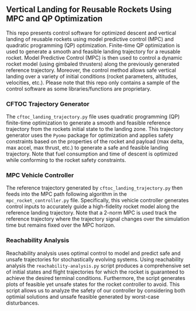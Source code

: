 ## Vertical Landing for Reusable Rockets Using MPC and QP Optimization
This repo presents control software for optimized descent and vertical landing of reusable rockets using model predictive control (MPC) and quadratic programming (QP) optimization. Finite-time QP optimization is used to generate a smooth and feasible landing trajectory for a reusable rocket. Model Predictive Control (MPC) is then used to control a dynamic rocket model (using gimbaled thrusters) along the previously generated reference trajectory. Moreover, the control method allows safe vertical landing over a variety of initial conditions (rocket parameters, altitudes, velocities, etc.). Please note that this repo only contains a sample of the control software as some libraries/functions are proprietary.

### CFTOC Trajectory Generator

The `cftoc_landing_trajectory.py` file uses quadratic programming (QP) finite-time optimization to generate a smooth and feasible reference trajectory from the rockets initial state to the landing zone. This trajectory generator uses the `Pyomo` package for optimization and applies safety constraints based on the properties of the rocket and payload (max delta, max accel, max thrust, etc.) to generate a safe and feasible landing trajectory. Note that fuel consumption and time of descent is optimized while conforming to the rocket safety constraints.   

### MPC Vehicle Controller

The reference trajectory generated by `cftoc_landing_trajectory.py` then feeds into the MPC path following algorithm in the `mpc_rocket_controller.py` file. Specifically, this vehicle controller generates control inputs to accurately guide a high-fidelity rocket model along the reference landing trajectory. Note that a 2-norm MPC is used track the reference trajectory where the trajectory signal changes over the simulation time but remains fixed over the MPC horizon.

### Reachability Analysis

Reachability analysis uses optimal control to model and predict safe and unsafe trajectories for stochastically evolving systems. Using reachability analysis the `reachability-analysis.py` script produces a comprehensive set of initial states and flight trajectories for which the rocket is guaranteed to achieve the desired terminal conditions. Furthermore, the script generates plots of feasible yet unsafe states for the rocket controller to avoid. This script allows us to analyze the safety of our controller by considering both optimial solutions and unsafe feasible generated by worst-case disturbances.
